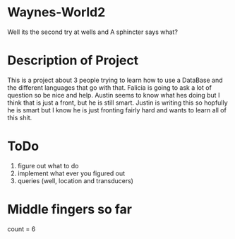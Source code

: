 # Waynes-World2
Well its the second try at wells and 
A sphincter says what?

# Description of Project
This is a project about 3 people trying to learn 
how to use a DataBase and the different languages
that go with that. Falicia is going to ask a lot
of question so be nice and help. Austin seems
to know what hes doing but I think that is just
a front, but he is still smart. Justin is writing 
this so hopfully he is smart but I know he is just 
fronting fairly hard and wants to learn all of this shit.

# ToDo
1. figure out what to do
2. implement what ever you figured out
3. queries (well, location and transducers)


# Middle fingers so far
count = 6
